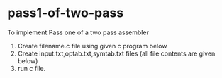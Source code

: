 # pass1-of-two-pass
To implement Pass one of a two pass assembler

1. Create filename.c file using given c program below
2. Create input.txt,optab.txt,symtab.txt files (all file contents are given below)
3. run c file.
